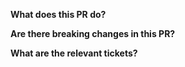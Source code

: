**What does this PR do?**


**Are there breaking changes in this PR?**


**What are the relevant tickets?**
